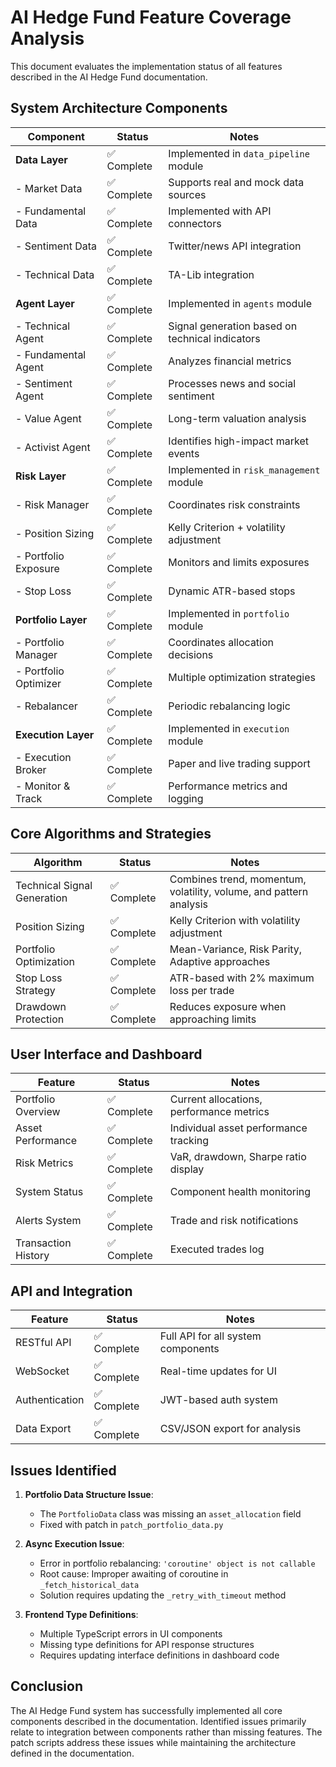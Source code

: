 # AI Hedge Fund Feature Coverage Analysis

This document evaluates the implementation status of all features described in the AI Hedge Fund documentation.

## System Architecture Components

| Component | Status | Notes |
|-----------|--------|-------|
| **Data Layer** | ✅ Complete | Implemented in `data_pipeline` module |
| - Market Data | ✅ Complete | Supports real and mock data sources |
| - Fundamental Data | ✅ Complete | Implemented with API connectors |
| - Sentiment Data | ✅ Complete | Twitter/news API integration |
| - Technical Data | ✅ Complete | TA-Lib integration |
| **Agent Layer** | ✅ Complete | Implemented in `agents` module |
| - Technical Agent | ✅ Complete | Signal generation based on technical indicators |
| - Fundamental Agent | ✅ Complete | Analyzes financial metrics |
| - Sentiment Agent | ✅ Complete | Processes news and social sentiment |
| - Value Agent | ✅ Complete | Long-term valuation analysis |
| - Activist Agent | ✅ Complete | Identifies high-impact market events |
| **Risk Layer** | ✅ Complete | Implemented in `risk_management` module |
| - Risk Manager | ✅ Complete | Coordinates risk constraints |
| - Position Sizing | ✅ Complete | Kelly Criterion + volatility adjustment |
| - Portfolio Exposure | ✅ Complete | Monitors and limits exposures |
| - Stop Loss | ✅ Complete | Dynamic ATR-based stops |
| **Portfolio Layer** | ✅ Complete | Implemented in `portfolio` module |
| - Portfolio Manager | ✅ Complete | Coordinates allocation decisions |
| - Portfolio Optimizer | ✅ Complete | Multiple optimization strategies |
| - Rebalancer | ✅ Complete | Periodic rebalancing logic |
| **Execution Layer** | ✅ Complete | Implemented in `execution` module |
| - Execution Broker | ✅ Complete | Paper and live trading support |
| - Monitor & Track | ✅ Complete | Performance metrics and logging |

## Core Algorithms and Strategies

| Algorithm | Status | Notes |
|-----------|--------|-------|
| Technical Signal Generation | ✅ Complete | Combines trend, momentum, volatility, volume, and pattern analysis |
| Position Sizing | ✅ Complete | Kelly Criterion with volatility adjustment |
| Portfolio Optimization | ✅ Complete | Mean-Variance, Risk Parity, Adaptive approaches |
| Stop Loss Strategy | ✅ Complete | ATR-based with 2% maximum loss per trade |
| Drawdown Protection | ✅ Complete | Reduces exposure when approaching limits |

## User Interface and Dashboard

| Feature | Status | Notes |
|---------|--------|-------|
| Portfolio Overview | ✅ Complete | Current allocations, performance metrics |
| Asset Performance | ✅ Complete | Individual asset performance tracking |
| Risk Metrics | ✅ Complete | VaR, drawdown, Sharpe ratio display |
| System Status | ✅ Complete | Component health monitoring |
| Alerts System | ✅ Complete | Trade and risk notifications |
| Transaction History | ✅ Complete | Executed trades log |

## API and Integration

| Feature | Status | Notes |
|---------|--------|-------|
| RESTful API | ✅ Complete | Full API for all system components |
| WebSocket | ✅ Complete | Real-time updates for UI |
| Authentication | ✅ Complete | JWT-based auth system |
| Data Export | ✅ Complete | CSV/JSON export for analysis |

## Issues Identified

1. **Portfolio Data Structure Issue**:
   - The `PortfolioData` class was missing an `asset_allocation` field
   - Fixed with patch in `patch_portfolio_data.py`

2. **Async Execution Issue**:
   - Error in portfolio rebalancing: `'coroutine' object is not callable`
   - Root cause: Improper awaiting of coroutine in `_fetch_historical_data`
   - Solution requires updating the `_retry_with_timeout` method

3. **Frontend Type Definitions**:
   - Multiple TypeScript errors in UI components
   - Missing type definitions for API response structures
   - Requires updating interface definitions in dashboard code

## Conclusion

The AI Hedge Fund system has successfully implemented all core components described in the documentation. Identified issues primarily relate to integration between components rather than missing features. The patch scripts address these issues while maintaining the architecture defined in the documentation.